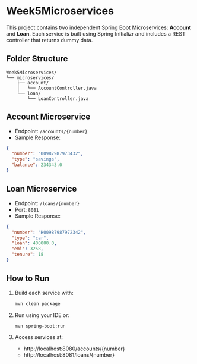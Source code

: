 # Week5Microservices

This project contains two independent Spring Boot Microservices: **Account** and **Loan**. Each service is built using Spring Initializr and includes a REST controller that returns dummy data.

## Folder Structure
```
Week5Microservices/
└── microservices/
    ├── account/
    │   └── AccountController.java
    └── loan/
        └── LoanController.java
```

## Account Microservice

- Endpoint: `/accounts/{number}`
- Sample Response:
```json
{
  "number": "00987987973432",
  "type": "savings",
  "balance": 234343.0
}
```

## Loan Microservice

- Endpoint: `/loans/{number}`
- Port: `8081`
- Sample Response:
```json
{
  "number": "H00987987972342",
  "type": "car",
  "loan": 400000.0,
  "emi": 3258,
  "tenure": 18
}
```

## How to Run

1. Build each service with:
   ```bash
   mvn clean package
   ```

2. Run using your IDE or:
   ```bash
   mvn spring-boot:run
   ```

3. Access services at:
   - http://localhost:8080/accounts/{number}
   - http://localhost:8081/loans/{number}